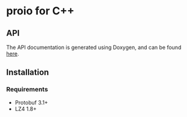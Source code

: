 # proio for C++
## API
The API documentation is generated using Doxygen, and can be found
[here](https://decibelcooper.github.io/cpp-proio-docs/).

## Installation
### Requirements
* Protobuf 3.1+
* LZ4 1.8+
